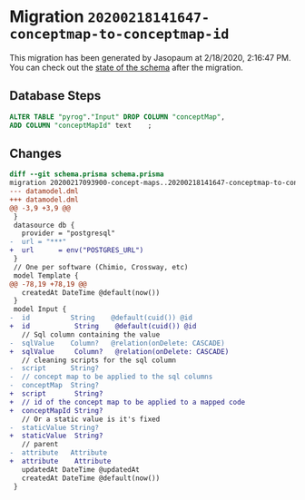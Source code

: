 # Migration `20200218141647-conceptmap-to-conceptmap-id`

This migration has been generated by Jasopaum at 2/18/2020, 2:16:47 PM.
You can check out the [state of the schema](./schema.prisma) after the migration.

## Database Steps

```sql
ALTER TABLE "pyrog"."Input" DROP COLUMN "conceptMap",
ADD COLUMN "conceptMapId" text    ;
```

## Changes

```diff
diff --git schema.prisma schema.prisma
migration 20200217093900-concept-maps..20200218141647-conceptmap-to-conceptmap-id
--- datamodel.dml
+++ datamodel.dml
@@ -3,9 +3,9 @@
 }
 datasource db {
   provider = "postgresql"
-  url = "***"
+  url      = env("POSTGRES_URL")
 }
 // One per software (Chimio, Crossway, etc)
 model Template {
@@ -78,19 +78,19 @@
   createdAt DateTime @default(now())
 }
 model Input {
-  id          String    @default(cuid()) @id
+  id           String    @default(cuid()) @id
   // Sql column containing the value
-  sqlValue    Column?   @relation(onDelete: CASCADE)
+  sqlValue     Column?   @relation(onDelete: CASCADE)
   // cleaning scripts for the sql column
-  script      String?
-  // concept map to be applied to the sql columns
-  conceptMap  String?
+  script       String?
+  // id of the concept map to be applied to a mapped code
+  conceptMapId String?
   // Or a static value is it's fixed
-  staticValue String?
+  staticValue  String?
   // parent
-  attribute   Attribute
+  attribute    Attribute
   updatedAt DateTime @updatedAt
   createdAt DateTime @default(now())
 }
```


